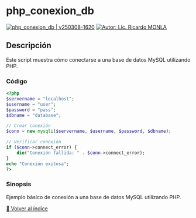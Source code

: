 <!--  
# Ricardo Monla (https://github.com/rmonla)
# rmCMDs | php_conexion_db.md | v250308-1624
-->
# php_conexion_db

[![php_conexion_db | v250308-1620](https://img.shields.io/badge/php_conexion_db%20%7C%20v250308%201620-blue?logo=github&logoColor=white)](https://github.com/rmonla) [![Autor: Lic. Ricardo MONLA](https://img.shields.io/badge/Autor-Lic.%20Ricardo%20MONLA-orange?logo=mail.ru&logoColor=white)](mailto:rmonla@frlr.utn.edu.ar)

## Descripción
Este script muestra cómo conectarse a una base de datos MySQL utilizando PHP.

### Código
```php
<?php
$servername = "localhost";
$username = "user";
$password = "pass";
$dbname = "database";

// Crear conexión
$conn = new mysqli($servername, $username, $password, $dbname);

// Verificar conexión
if ($conn->connect_error) {
    die("Conexión fallida: " . $conn->connect_error);
}
echo "Conexión exitosa";
?>
```

### Sinopsis
Ejemplo básico de conexión a una base de datos MySQL utilizando PHP.

[🔼 Volver al índice](../README.md)